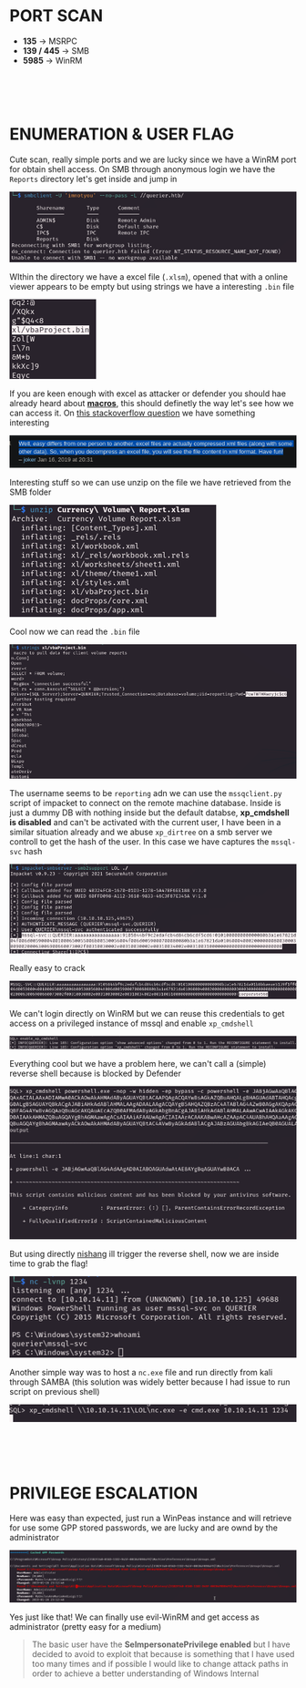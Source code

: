 # PORT SCAN
* **135** &#8594; MSRPC
* **139 / 445** &#8594; SMB
* **5985** &#8594; WinRM

<br><br><br>

# ENUMERATION & USER FLAG
Cute scan, really simple ports and we are lucky since we have a WinRM port for obtain shell access. On SMB through anonymous login we have the `Reports` directory let's get inside and jump in

![b3e041e189883ac2cc3ba0abc77e8933.png](img/b3e041e189883ac2cc3ba0abc77e8933.png)

WIthin the directory we have a excel file (`.xlsm`), opened that with a online viewer appears to be empty but using strings we have a interesting `.bin` file 

![e38f6a46c1e57a58c88b76c938bff4fb.png](img/e38f6a46c1e57a58c88b76c938bff4fb.png)

If you are keen enough with excel as attacker or defender you should hae already heard about **<u>macros</u>**, this should definetly the way let's see how we can access it. On [this stackoverflow question](https://unix.stackexchange.com/questions/494917/view-excel-files-in-linux-command-line-without-installing-any-packages) we have something interesting 

![cb038b4890009a903cdd9ecd8d091f18.png](img/cb038b4890009a903cdd9ecd8d091f18.png)

Interesting stuff so we can use unzip on the file we have retrieved from the SMB folder

![ec54570c89b195d33080f0a3256f8241.png](img/ec54570c89b195d33080f0a3256f8241.png)

Cool now we can read the `.bin` file

![982d2c4f25a74ef8f656e42f6bb771d9.png](img/982d2c4f25a74ef8f656e42f6bb771d9.png)

The username seems to be `reporting` adn we can use the `mssqclient.py` script of impacket to connect on the remote machine database. Inside is just a dummy DB with nothing inside but the default databse, **xp_cmdshell is disabled** and can't be activated with the current user, I have been in a similar situation already and we abuse `xp_dirtree` on a smb server we controll to get the hash of the user. In this case we have captures the `mssql-svc` hash

![1a7338b430ce2f4b205ce24e4ef74a06.png](img/1a7338b430ce2f4b205ce24e4ef74a06.png)

Really easy to crack

![eb79660967a511adc179222b179cf87f.png](img/eb79660967a511adc179222b179cf87f.png)

We can't login directly on WinRM but we can reuse this credentials to get access on a privileged instance of mssql and enable `xp_cmdshell`

![5b8f778c7557af71349a1bd45a9b44c6.png](img/5b8f778c7557af71349a1bd45a9b44c6.png)

Everything cool but we have a problem here, we can't call a (simple) reverse shell because is blocked by Defender

![a9c62e8f7d060a160f57929650242ea2.png](img/a9c62e8f7d060a160f57929650242ea2.png)

But using directly [nishang](https://github.com/samratashok/nishang) ill trigger the reverse shell, now we are inside time to grab the flag!

![3cea1627b529fa5bc3aa87dfc9737a60.png](img/3cea1627b529fa5bc3aa87dfc9737a60.png)

Another simple way was to host a `nc.exe` file and run directly from kali through SAMBA (this solution was widely better because I had issue to run script on previous shell)

![b352088e1883d90c77ff09e6430031b4.png](img/b352088e1883d90c77ff09e6430031b4.png)



<br><br><br>

# PRIVILEGE ESCALATION

Here was easy than expected, just run a WinPeas instance and will retrieve for use some GPP stored passwords, we are lucky and are ownd by the administrator

![6699904ec6c263bcad47daded33b7372.png](img/6699904ec6c263bcad47daded33b7372.png)

Yes just like that! We can finally use evil-WinRM and get access as administrator (pretty easy for a medium)

> The basic user have the **SeImpersonatePrivilege enabled** but I have decided to avoid to exploit that because is something that I have used too many times and if possible I would like to change attack paths in order to achieve a better understanding of Windows Internal 
